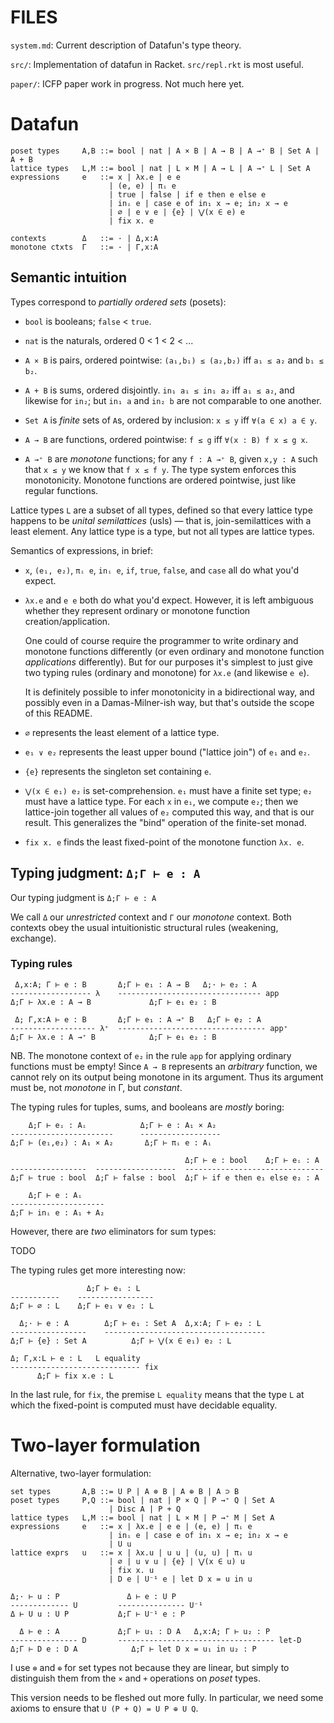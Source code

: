 # FILES

`system.md`: Current description of Datafun's type theory.

`src/`: Implementation of datafun in Racket. `src/repl.rkt` is most useful.

`paper/`: ICFP paper work in progress. Not much here yet.

# Datafun

    poset types     A,B ::= bool | nat | A × B | A → B | A →⁺ B | Set A | A + B
    lattice types   L,M ::= bool | nat | L × M | A → L | A →⁺ L | Set A
    expressions     e   ::= x | λx.e | e e
                          | (e, e) | πᵢ e
                          | true | false | if e then e else e
                          | inᵢ e | case e of in₁ x → e; in₂ x → e
                          | ∅ | e ∨ e | {e} | ⋁(x ∈ e) e
                          | fix x. e

    contexts        Δ   ::= · | Δ,x:A
    monotone ctxts  Γ   ::= · | Γ,x:A

## Semantic intuition

Types correspond to *partially ordered sets* (posets):

- `bool` is booleans; `false` < `true`.

- `nat` is the naturals, ordered 0 < 1 < 2 < ...

- `A × B` is pairs, ordered pointwise:
  `(a₁,b₁) ≤ (a₂,b₂)` iff `a₁ ≤ a₂` and `b₁ ≤ b₂`.

- `A + B` is sums, ordered disjointly. `in₁ a₁ ≤ in₁ a₂` iff `a₁ ≤ a₂`, and
  likewise for `in₂`; but `in₁ a` and `in₂ b` are not comparable to one another.

- `Set A` is *finite* sets of `A`s, ordered by inclusion:
  `x ≤ y` iff `∀(a ∈ x) a ∈ y`.

- `A → B` are functions, ordered pointwise: `f ≤ g` iff `∀(x : B) f x ≤ g x`.

- `A →⁺ B` are *monotone* functions; for any `f : A →⁺ B`, given `x,y : A` such
  that `x ≤ y` we know that `f x ≤ f y`. The type system enforces this
  monotonicity. Monotone functions are ordered pointwise, just like regular
  functions.

Lattice types `L` are a subset of all types, defined so that every lattice type
happens to be *unital semilattices* (usls) — that is, join-semilattices with a
least element. Any lattice type is a type, but not all types are lattice types.

Semantics of expressions, in brief:

- `x`, `(e₁, e₂)`, `πᵢ e`, `inᵢ e`, `if`, `true`, `false`, and `case` all do
  what you'd expect.

- `λx.e` and `e e` both do what you'd expect. However, it is left ambiguous
  whether they represent ordinary or monotone function creation/application.

  One could of course require the programmer to write ordinary and monotone
  functions differently (or even ordinary and monotone function *applications*
  differently). But for our purposes it's simplest to just give two typing rules
  (ordinary and monotone) for `λx.e` (and likewise `e e`).

  It is definitely possible to infer monotonicity in a bidirectional way, and
  possibly even in a Damas-Milner-ish way, but that's outside the scope of this
  README.

- `∅` represents the least element of a lattice type.

- `e₁ ∨ e₂` represents the least upper bound ("lattice join") of `e₁` and `e₂`.

- `{e}` represents the singleton set containing `e`.

- `⋁(x ∈ e₁) e₂` is set-comprehension. `e₁` must have a finite set type; `e₂`
  must have a lattice type. For each `x` in `e₁`, we compute `e₂`; then we
  lattice-join together all values of `e₂` computed this way, and that is our
  result. This generalizes the "bind" operation of the finite-set monad.

- `fix x. e` finds the least fixed-point of the monotone function `λx. e`.

## Typing judgment: `Δ;Γ ⊢ e : A`

Our typing judgment is `Δ;Γ ⊢ e : A`

We call `Δ` our *unrestricted* context and `Γ` our *monotone* context. Both
contexts obey the usual intuitionistic structural rules (weakening, exchange).

### Typing rules

     Δ,x:A; Γ ⊢ e : B       Δ;Γ ⊢ e₁ : A → B   Δ;· ⊢ e₂ : A
    ------------------ λ    -------------------------------- app
    Δ;Γ ⊢ λx.e : A → B             Δ;Γ ⊢ e₁ e₂ : B

     Δ; Γ,x:A ⊢ e : B       Δ;Γ ⊢ e₁ : A →⁺ B   Δ;Γ ⊢ e₂ : A
    ------------------- λ⁺  --------------------------------- app⁺
    Δ;Γ ⊢ λx.e : A →⁺ B            Δ;Γ ⊢ e₁ e₂ : B

NB. The monotone context of `e₂` in the rule `app` for applying ordinary
functions must be empty! Since `A → B` represents an *arbitrary* function, we
cannot rely on its output being monotone in its argument. Thus its argument must
be, not *monotone* in Γ, but *constant*.

The typing rules for tuples, sums, and booleans are *mostly* boring:

        Δ;Γ ⊢ eᵢ : Aᵢ            Δ;Γ ⊢ e : A₁ × A₂
    -----------------------      ------------------
    Δ;Γ ⊢ (e₁,e₂) : A₁ × A₂       Δ;Γ ⊢ πᵢ e : Aᵢ

                                           Δ;Γ ⊢ e : bool    Δ;Γ ⊢ eᵢ : A
    -----------------  ------------------  -------------------------------
    Δ;Γ ⊢ true : bool  Δ;Γ ⊢ false : bool  Δ;Γ ⊢ if e then e₁ else e₂ : A

        Δ;Γ ⊢ e : Aᵢ
    ---------------------
    Δ;Γ ⊢ inᵢ e : A₁ + A₂

However, there are *two* eliminators for sum types:

TODO

The typing rules get more interesting now:

                     Δ;Γ ⊢ eᵢ : L
    -----------    -----------------
    Δ;Γ ⊢ ∅ : L    Δ;Γ ⊢ e₁ ∨ e₂ : L

      Δ;· ⊢ e : A        Δ;Γ ⊢ e₁ : Set A  Δ,x:A; Γ ⊢ e₂ : L
    -----------------    ------------------------------------
    Δ;Γ ⊢ {e} : Set A          Δ;Γ ⊢ ⋁(x ∈ e₁) e₂ : L

    Δ; Γ,x:L ⊢ e : L   L equality
    ----------------------------- fix
          Δ;Γ ⊢ fix x.e : L

In the last rule, for `fix`, the premise `L equality` means that the type `L` at
which the fixed-point is computed must have decidable equality.

# Two-layer formulation
Alternative, two-layer formulation:

    set types       A,B ::= U P | A ⊗ B | A ⊕ B | A ⊃ B
    poset types     P,Q ::= bool | nat | P × Q | P →⁺ Q | Set A
                          | Disc A | P + Q
    lattice types   L,M ::= bool | nat | L × M | P →⁺ M | Set A
    expressions     e   ::= x | λx.e | e e | (e, e) | πᵢ e
                          | inᵢ e | case e of in₁ x → e; in₂ x → e
                          | U u
    lattice exprs   u   ::= x | λx.u | u u | (u, u) | πᵢ u
                          | ∅ | u ∨ u | {e} | ⋁(x ∈ u) u
                          | fix x. u
                          | D e | U⁻¹ e | let D x = u in u

    Δ;· ⊢ u : P               Δ ⊢ e : U P
    ------------- U         --------------- U⁻¹
    Δ ⊢ U u : U P           Δ;Γ ⊢ U⁻¹ e : P

      Δ ⊢ e : A             Δ;Γ ⊢ u₁ : D A   Δ,x:A; Γ ⊢ u₂ : P
    --------------- D       ----------------------------------- let-D
    Δ;Γ ⊢ D e : D A            Δ;Γ ⊢ let D x = u₁ in u₂ : P

I use `⊗` and `⊕` for set types not because they are linear, but simply to
distinguish them from the `×` and `+` operations on *poset* types.

This version needs to be fleshed out more fully. In particular, we need some
axioms to ensure that `U (P + Q) = U P ⊕ U Q`.
